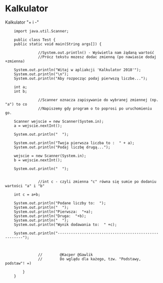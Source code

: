 # Kalkulator
Kalkulator "+ i -"



        import java.util.Scanner;

        public class Test {
        public static void main(String args[]) {
        
                   //System.out.println() - Wyświetla nam żądaną wartość
                   //Prócz tekstu mozesz dodac zmienną (po nawiasie dodaj +zmienna)
        
        System.out.println("Witaj w apliakcji 'Kalkulator 2018'");
        System.out.println("\n");
        System.out.println("Aby rozpocząc podaj pierwszą liczbe...");

        int a;
        int b;
               
                   //Scanner oznacza zapisywanie do wybranej zmiennej (np. "a") to co 
                   //Napiszemy gdy program o to poprosi po uruchomieniu go.
        
        Scanner wejscie = new Scanner(System.in);
        a = wejscie.nextInt();

        System.out.println("  ");

        System.out.println("Twoja pierwsza liczba to :  " + a);
        System.out.println("Podaj liczbę drugą...");

        wejscie = new Scanner(System.in);
        b = wejscie.nextInt();

        System.out.println("  ");

        
                   //int c - czyli zmienna "c" równa się sumie po dodaniu wartości "a" i "b"
        
        int c = a+b;

        System.out.println("Podane liczby to:  ");
        System.out.println("  ");
        System.out.println("Pierwsza:  "+a);
        System.out.println("Druga:  "+b);
        System.out.println("  ");
        System.out.println("Wynik dodawania to:  " +c);

        System.out.println("------------------------------------------------------");



                   //        @Kacper @Gawlik
                   //        Do wglądu dla każego, tzw. "Podstawy, podstaw"! =)

            }
        }
